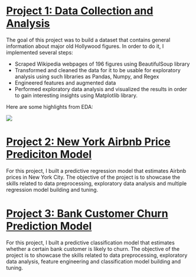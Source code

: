# [Project 1: Data Collection and Analysis](https://github.com/dabykov/Projects/tree/main/project-1)
The goal of this project was to build a dataset that contains general information about major old Hollywood figures. In order to do it, I implemented several steps:
<ul>
<li> Scraped Wikipedia webpages of 196 figures using BeautifulSoup library </li>
<li> Transformed and cleaned the data for it to be usable for exploratory analysis using such libraries as Pandas, Numpy, and Regex </li>
<li> Engineered features and augmented data</li>
<li> Performed exploratory data analysis and visualized the results in order to gain interesting insights using Matplotlib library.</li> </ul>
Here are some highlights from EDA:
<br>

![](https://github.com/dabykov/Data-Science-Portfolio/blob/main/docs/assets/countries1.png)

# [Project 2: New York Airbnb Price Prediciton Model](https://github.com/dabykov/Projects/tree/main/project-2)
For this project, I built a predictive regression model that estimates Airbnb prices in New York City. The objective of the project is to showcase the skills related to data preprocessing, exploratory data analysis and multiple regression model building and tuning.


# [Project 3: Bank Customer Churn Prediction Model](https://github.com/dabykov/Projects/tree/main/project-3)
For this project, I built a predictive classification model that estimates whether a certain bank customer is likely to churn. The objective of the project is to showcase the skills related to data preprocessing, exploratory data analysis, feature engineering and classification model building and tuning.
